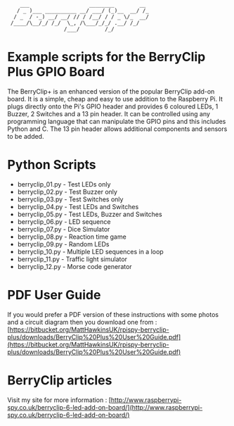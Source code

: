         ___                   ________        __
       / _ )___ __________ __/ ___/ (_)__  __/ /_
      / _  / -_) __/ __/ // / /__/ / / _ \/_  __/
     /____/\__/_/ /_/  \_, /\___/_/_/ .__/ /_/
                      /___/        /_/

# Example scripts for the BerryClip Plus GPIO Board

The BerryClip+ is an enhanced version of the popular BerryClip add-on board.
It is a simple, cheap and easy to use addition to the Raspberry Pi.
It plugs directly onto the Pi's GPIO header and provides 6 coloured LEDs, 1 Buzzer,
2 Switches and a 13 pin header. It can be controlled using any programming language
that can manipulate the GPIO pins and this includes Python and C.
The 13 pin header allows additional components and sensors to be added.

# Python Scripts
* berryclip_01.py - Test LEDs only
* berryclip_02.py - Test Buzzer only
* berryclip_03.py - Test Switches only
* berryclip_04.py - Test LEDs and Switches
* berryclip_05.py - Test LEDs, Buzzer and Switches
* berryclip_06.py - LED sequence
* berryclip_07.py - Dice Simulator
* berryclip_08.py - Reaction time game
* berryclip_09.py - Random LEDs
* berryclip_10.py - Multiple LED sequences in a loop
* berryclip_11.py - Traffic light simulator
* berryclip_12.py - Morse code generator

# PDF User Guide
If you would prefer a PDF version of these instructions with some photos and a circuit
diagram then you download one from :
[https://bitbucket.org/MattHawkinsUK/rpispy-berryclip-plus/downloads/BerryClip%20Plus%20User%20Guide.pdf](https://bitbucket.org/MattHawkinsUK/rpispy-berryclip-plus/downloads/BerryClip%20Plus%20User%20Guide.pdf)

# BerryClip articles
Visit my site for more information :
[http://www.raspberrypi-spy.co.uk/berryclip-6-led-add-on-board/](http://www.raspberrypi-spy.co.uk/berryclip-6-led-add-on-board/)